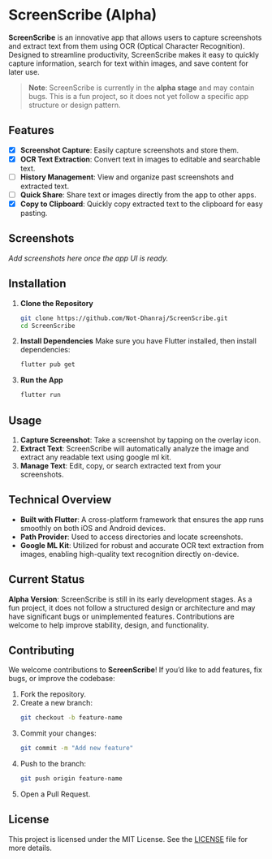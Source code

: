 # ScreenScribe (Alpha)

**ScreenScribe** is an innovative app that allows users to capture screenshots and extract text from them using OCR (Optical Character Recognition). Designed to streamline productivity, ScreenScribe makes it easy to quickly capture information, search for text within images, and save content for later use. 

> **Note**: ScreenScribe is currently in the **alpha stage** and may contain bugs. This is a fun project, so it does not yet follow a specific app structure or design pattern.

## Features

- [x] **Screenshot Capture**: Easily capture screenshots and store them.
- [x] **OCR Text Extraction**: Convert text in images to editable and searchable text.
- [ ] **History Management**: View and organize past screenshots and extracted text.
- [ ] **Quick Share**: Share text or images directly from the app to other apps.
- [x] **Copy to Clipboard**: Quickly copy extracted text to the clipboard for easy pasting.

## Screenshots

_Add screenshots here once the app UI is ready._

## Installation

1. **Clone the Repository**
   ```bash
   git clone https://github.com/Not-Dhanraj/ScreenScribe.git
   cd ScreenScribe
   ```

2. **Install Dependencies**
   Make sure you have Flutter installed, then install dependencies:
   ```bash
   flutter pub get
   ```

3. **Run the App**
   ```bash
   flutter run
   ```

## Usage

1. **Capture Screenshot**: Take a screenshot by tapping on the overlay icon.
2. **Extract Text**: ScreenScribe will automatically analyze the image and extract any readable text using google ml kit.
3. **Manage Text**: Edit, copy, or search extracted text from your screenshots.

## Technical Overview

- **Built with Flutter**: A cross-platform framework that ensures the app runs smoothly on both iOS and Android devices.
- **Path Provider**: Used to access directories and locate screenshots.
- **Google ML Kit**: Utilized for robust and accurate OCR text extraction from images, enabling high-quality text recognition directly on-device.


## Current Status

**Alpha Version**: ScreenScribe is still in its early development stages. As a fun project, it does not follow a structured design or architecture and may have significant bugs or unimplemented features. Contributions are welcome to help improve stability, design, and functionality.

## Contributing

We welcome contributions to **ScreenScribe**! If you’d like to add features, fix bugs, or improve the codebase:

1. Fork the repository.
2. Create a new branch:
   ```bash
   git checkout -b feature-name
   ```
3. Commit your changes:
   ```bash
   git commit -m "Add new feature"
   ```
4. Push to the branch:
   ```bash
   git push origin feature-name
   ```
5. Open a Pull Request.

## License

This project is licensed under the MIT License. See the [LICENSE](LICENSE) file for more details.

<!-- ## Contact

For any questions or suggestions, please reach out:

- **Email**: yourname@email.com
- **GitHub**: [username](https://github.com/username) -->
